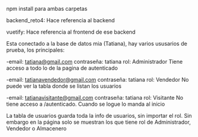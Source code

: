 npm install para ambas carpetas

backend_reto4: Hace referencia al backend  

vuetify: Hace referencia al frontend de ese backend

Esta conectado a la base de datos mia (Tatiana), hay varios ususarios de prueba, 
los principales:

-email: tatiana@gmail.com
 contraseña: tatiana
 rol: Administrador
 Tiene acceso a todo lo de la pagina de autenticado

-email: tatianavendedor@gmail.com
 contraseña: tatiana
 rol: Vendedor
 No puede ver la tabla donde se listan los usuarios

-email: tatianavisitante@gmail.com
 contraseña: tatiana
 rol: Visitante
 No tiene acceso a /autenticado. Cuando se logue lo manda al inicio

La tabla de usuarios guarda toda la info de usuarios, sin importar el rol. Sin embargo
en la página solo se muestran los que tiene rol de Administrador, Vendedor o Almacenero

